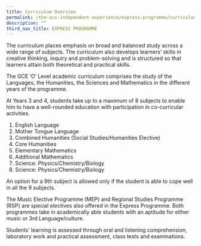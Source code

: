 ```yaml
---
title: Curriculum Overview
permalink: /the-acs-independent-experience/express-programme/curriculum-overview/
description: ""
third_nav_title: EXPRESS PROGRAMME
---
```

The curriculum places emphasis on broad and balanced study across a wide range of subjects. The curriculum also develops learners’ skills in creative thinking, inquiry and problem-solving and is structured so that learners attain both theoretical and practical skills.

The GCE ‘O’ Level academic curriculum comprises the study of the Languages, the Humanities, the Sciences and Mathematics in the different years of the programme.

At Years 3 and 4, students take up to a maximum of 8 subjects to enable him to have a well-rounded education with participation in co-curricular activities.

1.  English Language
2.  Mother Tongue Language
3.  Combined Humanities (Social Studies/Humanities Elective)
4.  Core Humanities
5.  Elementary Mathematics
6.  Additional Mathematics
7.  Science: Physics/Chemistry/Biology
8.  Science: Physics/Chemistry/Biology

An option for a 9th subject is allowed only if the student is able to cope well in all the 9 subjects.

The Music Elective Programme (MEP) and Regional Studies Programme (RSP) are special electives also offered in the Express Programme. Both programmes take in academically able students with an aptitude for either music or 3rd Language/culture.

Students’ learning is assessed through oral and listening comprehension, laboratory work and practical assessment, class tests and examinations.